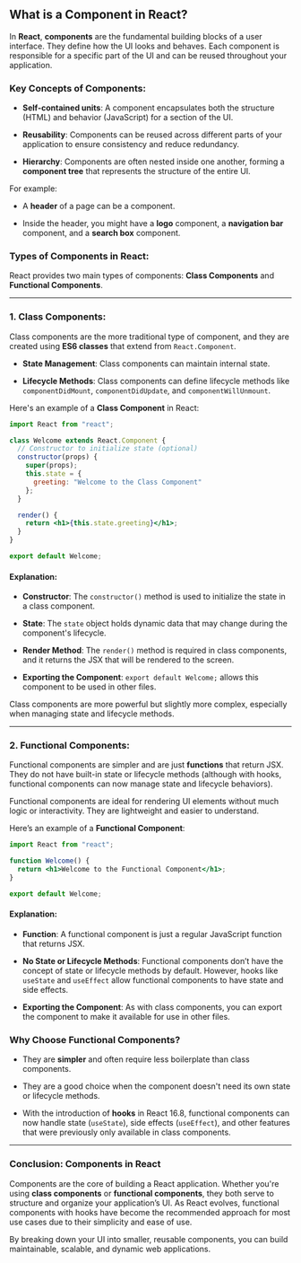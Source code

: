 ## What is a Component in React?

In **React**, **components** are the fundamental building blocks of a user interface. They define how the UI looks and behaves. Each component is responsible for a specific part of the UI and can be reused throughout your application.

### Key Concepts of Components:

- **Self-contained units**: A component encapsulates both the structure (HTML) and behavior (JavaScript) for a section of the UI.
    
- **Reusability**: Components can be reused across different parts of your application to ensure consistency and reduce redundancy.
    
- **Hierarchy**: Components are often nested inside one another, forming a **component tree** that represents the structure of the entire UI.
    

For example:

- A **header** of a page can be a component.
    
- Inside the header, you might have a **logo** component, a **navigation bar** component, and a **search box** component.
    

### Types of Components in React:

React provides two main types of components: **Class Components** and **Functional Components**.

---

### 1. **Class Components**:

Class components are the more traditional type of component, and they are created using **ES6 classes** that extend from `React.Component`.

- **State Management**: Class components can maintain internal state.
    
- **Lifecycle Methods**: Class components can define lifecycle methods like `componentDidMount`, `componentDidUpdate`, and `componentWillUnmount`.
    

Here's an example of a **Class Component** in React:

```jsx
import React from "react";

class Welcome extends React.Component {
  // Constructor to initialize state (optional)
  constructor(props) {
    super(props);
    this.state = {
      greeting: "Welcome to the Class Component"
    };
  }

  render() {
    return <h1>{this.state.greeting}</h1>;
  }
}

export default Welcome;
```

#### Explanation:

- **Constructor**: The `constructor()` method is used to initialize the state in a class component.
    
- **State**: The `state` object holds dynamic data that may change during the component's lifecycle.
    
- **Render Method**: The `render()` method is required in class components, and it returns the JSX that will be rendered to the screen.
    
- **Exporting the Component**: `export default Welcome;` allows this component to be used in other files.
    

Class components are more powerful but slightly more complex, especially when managing state and lifecycle methods.

---

### 2. **Functional Components**:

Functional components are simpler and are just **functions** that return JSX. They do not have built-in state or lifecycle methods (although with hooks, functional components can now manage state and lifecycle behaviors).

Functional components are ideal for rendering UI elements without much logic or interactivity. They are lightweight and easier to understand.

Here’s an example of a **Functional Component**:

```jsx
import React from "react";

function Welcome() {
  return <h1>Welcome to the Functional Component</h1>;
}

export default Welcome;
```

#### Explanation:

- **Function**: A functional component is just a regular JavaScript function that returns JSX.
    
- **No State or Lifecycle Methods**: Functional components don’t have the concept of state or lifecycle methods by default. However, hooks like `useState` and `useEffect` allow functional components to have state and side effects.
    
- **Exporting the Component**: As with class components, you can export the component to make it available for use in other files.
    

### Why Choose Functional Components?

- They are **simpler** and often require less boilerplate than class components.
    
- They are a good choice when the component doesn't need its own state or lifecycle methods.
    
- With the introduction of **hooks** in React 16.8, functional components can now handle state (`useState`), side effects (`useEffect`), and other features that were previously only available in class components.
    

---

### Conclusion: Components in React

Components are the core of building a React application. Whether you're using **class components** or **functional components**, they both serve to structure and organize your application’s UI. As React evolves, functional components with hooks have become the recommended approach for most use cases due to their simplicity and ease of use.

By breaking down your UI into smaller, reusable components, you can build maintainable, scalable, and dynamic web applications.
